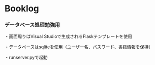 # Booklog
### データベース処理勉強用

・画面周りはVisual Studioで生成されるFlaskテンプレートを使用

・データベースはsqliteを使用（ユーザー名、パスワード、書籍情報を保持）

・runserver.pyで起動

